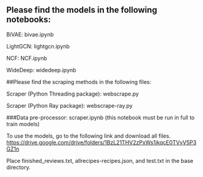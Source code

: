 ## Please find the models in the following notebooks:

BiVAE: bivae.ipynb

LightGCN: lightgcn.ipynb

NCF: NCF.ipynb

WideDeep: widedeep.ipynb


##Please find the scraping methods in the following files:

Scraper (Python Threading package): webscrape.py

Scraper (Python Ray package): webscrape-ray.py

###Data pre-processor: scraper.ipynb (this notebook must be run in full to train models)

To use the models, go to the following link and download all files.
https://drive.google.com/drive/folders/1BzL21THV2zPxWs1ikqcE0TVvV5P3GZ1n

Place finished_reviews.txt, allrecipes-recipes.json, and test.txt in the base
directory. 
